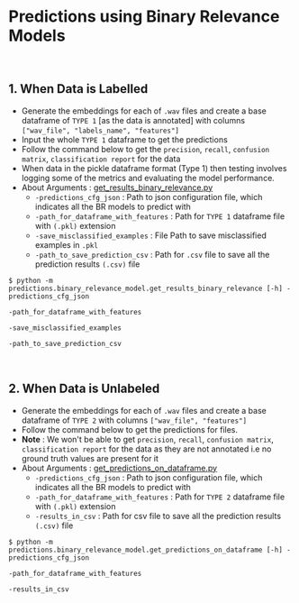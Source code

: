 # Predictions using Binary Relevance Models

<br>

## 1. When Data is Labelled
-  Generate the embeddings for each of ```.wav``` files and create a base dataframe of ```TYPE 1```  [as the data is annotated] with columns ```["wav_file", "labels_name", "features"]```
- Input the whole ```TYPE 1``` dataframe to get the predictions
- Follow the command below to get the ```precision```, ```recall```, ```confusion matrix```, ```classification report``` for the data
-   When data in the pickle dataframe format (Type 1) then testing involves logging some of the metrics and evaluating the model performance.
- About Arguments : [get_results_binary_relevance.py](https://github.com/wildlytech/modular_acoustic_detection/blob/3a05ea41746ba72212f8878b519696b6d520258f/predictions/dense_layer_model/get_results_multilabel.py#L37)
	- ```-predictions_cfg_json``` : Path to json configuration file, which indicates all the BR models to predict with
	- ```-path_for_dataframe_with_features``` : Path for ```TYPE 1``` dataframe file with ```(.pkl)```  extension
	- ```-save_misclassified_examples``` : File Path to save misclassified examples in ```.pkl```
	- ```-path_to_save_prediction_csv``` : Path for ```.csv``` file to save all the prediction results ```(.csv)``` file

```shell
$ python -m predictions.binary_relevance_model.get_results_binary_relevance [-h] -predictions_cfg_json
                                                                                 -path_for_dataframe_with_features
                                                                                 -save_misclassified_examples
                                                                                 -path_to_save_prediction_csv
```

<br>

## 2. When Data is Unlabeled

- Generate the embeddings for each of ```.wav``` files and create a base dataframe of ```TYPE 2``` with columns ```["wav_file", "features"]```
- Follow the command below to get the predictions for files.
- **Note** : We won't be able to get ```precision```, ```recall```, ```confusion matrix```, ```classification report``` for the data as they are not annotated i.e no ground truth values are present for it
 - About Arguments : [get_predictions_on_dataframe.py](https://github.com/wildlytech/modular_acoustic_detection/blob/3a05ea41746ba72212f8878b519696b6d520258f/predictions/dense_layer_model/predict_on_dataframe_file.py#L25)
	- ```-predictions_cfg_json``` : Path to json configuration file, which indicates all the BR models to predict with
	- ```-path_for_dataframe_with_features``` : Path for ```TYPE 2``` dataframe file with ```(.pkl)```  extension
	- ```-results_in_csv``` : Path for csv file to save all the prediction results ```(.csv)``` file

```shell
$ python -m predictions.binary_relevance_model.get_predictions_on_dataframe [-h] -predictions_cfg_json
                                                                                 -path_for_dataframe_with_features
                                                                                 -results_in_csv
```



